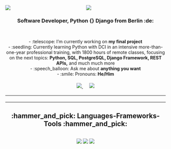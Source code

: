 <div style="margin-bottom: 20px;">
    <img align="left" src="https://img.shields.io/badge/visitors-1120-blue" />
    <h1 align="center" style="margin-top: 30px;">
        <img src="https://readme-typing-svg.herokuapp.com/?font=Righteous&size=35&center=true&vCenter=true&width=500&height=70&duration=4000&lines=Hi+There!+👋;+I'm+Jonathan+Erasmus+Davies!;" />
    </h1>
    <h3 align="center">Software Developer, Python {} Django from Berlin :de:</h3>
    <br/>
    <ul style="list-style-type: none; padding: 0; text-align: center;">
        <li>- :telescope: I’m currently working on <strong>my final project</strong></li>
        <li>- :seedling: Currently learning Python with DCI in an intensive more-than-one-year professional training, with 1800 hours of remote classes, focusing on the next topics:  <strong>Python, SQL, PostgreSQL, Django Framework, REST APIs,</strong>  and much much more</li>
        <li>- :speech_balloon: Ask me about <strong>anything you want</strong></li>
        <li>- :smile: Pronouns: <strong>He/Him</strong></li>
    </ul>
</div>
<div align="center">
    <a href="mailto:joesaudi@hotmail.com" style="margin-right: 10px;">
        <img src="https://img.shields.io/badge/Outlook-0078D4?style=for-the-badge&logo=microsoft-outlook&logoColor=white" />
    </a>
    <a href="https://www.linkedin.com/in/jonathan-erasmus-davies-396a1420" target="_blank" style="margin-left: 10px;">
        <img src="https://img.shields.io/badge/LinkedIn-0077B5?style=for-the-badge&logo=linkedin&logoColor=white" />
    </a>
</div>
<hr style="margin-top: 20px; margin-bottom: 20px;">
<hr style="margin-top: 20px; margin-bottom: 20px;">
<h2 align="center">:hammer_and_pick: Languages-Frameworks-Tools :hammer_and_pick:</h2>
<br/>
<div align="center">
    <img src="https://skillicons.dev/icons?i=python,django,mysql,postgresql,windows,linux,apple" />
    <img src="https://skillicons.dev/icons?i=javascript,bootstrap,css,html" />
    <img src="https://skillicons.dev/icons?i=github,vscode" /><br>
</div>
